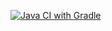 [![Java CI with Gradle](https://github.com/IrinaSanna/RestAPICI/actions/workflows/gradle.yml/badge.svg)](https://github.com/IrinaSanna/RestAPICI/actions/workflows/gradle.yml)